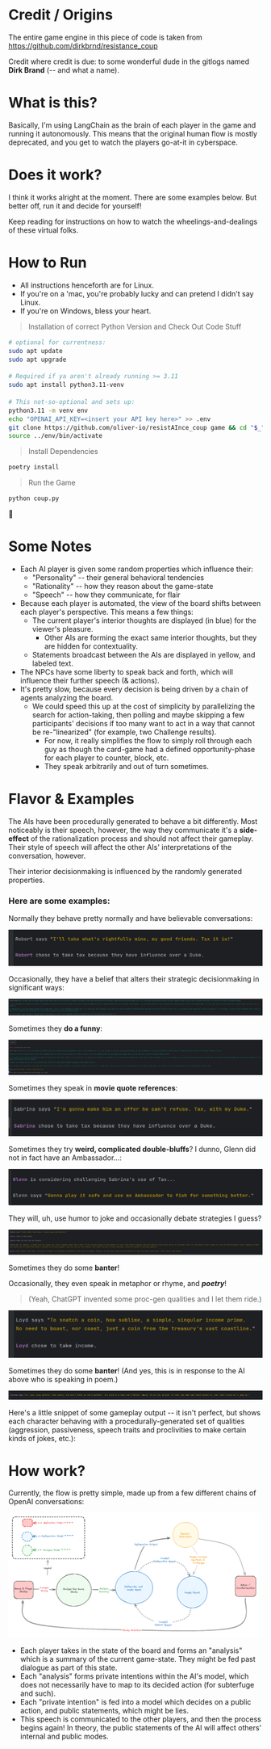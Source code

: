 # Credit / Origins
The entire game engine in this piece of code is taken from https://github.com/dirkbrnd/resistance_coup

Credit where credit is due: to some wonderful dude in the gitlogs named **Dirk Brand** (-- and what a name).

# What is this?
Basically, I'm using LangChain as the brain of each player in the game and running it autonomously.  This means
that the original human flow is mostly deprecated, and you get to watch the players go-at-it in cyberspace.

# Does it work?
I think it works alright at the moment.  There are some examples below.  But better off, run it and decide for yourself!  

Keep reading for instructions on how to watch the wheelings-and-dealings of these virtual folks.

# How to Run
- All instructions henceforth are for Linux.
- If you're on a 'mac, you're probably lucky and can pretend I didn't say Linux.
- If you're on Windows, bless your heart.

> Installation of correct Python Version and Check Out Code Stuff
```bash
# optional for currentness:
sudo apt update
sudo apt upgrade

# Required if ya aren't already running >= 3.11
sudo apt install python3.11-venv

# This not-so-optional and sets up:
python3.11 -m venv env
echo "OPENAI_API_KEY=<insert your API key here>" >> .env
git clone https://github.com/oliver-io/resistAInce_coup game && cd "$_"
source ../env/bin/activate
```

> Install Dependencies
```bash
poetry install
```

> Run the Game
```bash
python coup.py
```

:rocket:

# Some Notes
- Each AI player is given some random properties which influence their:
    - "Personality" -- their general behavioral tendencies
    - "Rationality" -- how they reason about the game-state
    - "Speech" -- how they communicate, for flair
- Because each player is automated, the view of the board shifts between each player's perspective.  This means a few things:
  - The current player's interior thoughts are displayed (in blue) for the viewer's pleasure.
      - Other AIs are forming the exact same interior thoughts, but they are hidden for contextuality.
  - Statements broadcast between the AIs are displayed in yellow, and labeled text.
- The NPCs have some liberty to speak back and forth, which will influence their further speech (& actions).
- It's pretty slow, because every decision is being driven by a chain of agents analyzing the board.
  - We could speed this up at the cost of simplicity by parallelizing the search for action-taking, then polling and maybe skipping a few participants' decisions if too many want to act in a way that cannot be re-"linearized" (for example, two Challenge results).
    - For now, it really simplifies the flow to simply roll through each guy as though the card-game had a defined opportunity-phase for each player to counter, block, etc.
    - They speak arbitrarily and out of turn sometimes.


# Flavor & Examples

The AIs have been procedurally generated to behave a bit differently.  Most noticeably is their speech, however, the way they communicate it's a **side-effect** of the rationalization process and should not affect their gameplay.  Their style of speech will affect the other AIs' interpretations of the conversation, however.

Their interior decisionmaking is influenced by the randomly generated properties.

### Here are some examples:

Normally they behave pretty normally and have believable conversations:

![normal.png](./assets/normal.png)

Occasionally, they have a belief that alters their strategic decisionmaking in significant ways:

![three.png](./assets/three.png)

Sometimes they **do a funny**:

![funny.png](./assets/funny.png)

Sometimes they speak in **movie quote references**:

![movie.png](./assets/quotes.png)

Sometimes they try **weird, complicated double-bluffs**?  I dunno, Glenn did not in fact have an Ambassador...:

![img.png](./assets/lie.png)

They will, uh, use humor to joke and occasionally debate strategies I guess?

![img.png](./assets/duke.png)

Sometimes they do some **banter**!

Occasionally, they even speak in metaphor or rhyme, and **_poetry_**!
> (Yeah, ChatGPT invented some proc-gen qualities and I let them ride.)

![poem.png](./assets/poem.png)

Sometimes they do some **banter**!  (And yes, this is in response to the AI above who is speaking in poem.)

![poem.png](./assets/banter.png)

Here's a little snippet of some gameplay output -- it isn't perfect, but shows each character behaving with a procedurally-generated set of qualities (aggression, passiveness, speech traits and proclivities to make certain kinds of jokes, etc.):



# How work?
Currently, the flow is pretty simple, made up from a few different chains of OpenAI conversations:

![diagram](./assets/diagram.png)

- Each player takes in the state of the board and forms an "analysis" which is a summary of the current game-state.  They might be fed past dialogue as part of this state.
- Each "analysis" forms private intentions within the AI's model, which does not necessarily have to map to its decided action (for subterfuge and such).
- Each "private intention" is fed into a model which decides on a public action, and public statements, which might be lies.
- This speech is communicated to the other players, and then the process begins again!  In theory, the public statements of the AI will affect others' internal and public modes.